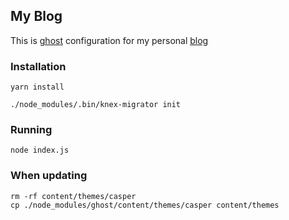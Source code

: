 ## My Blog

This is [ghost](https://ghost.org/) configuration for my personal [blog](http://blog.rstankov.com)


### Installation

```
yarn install

./node_modules/.bin/knex-migrator init
```

### Running

```
node index.js
```


### When updating

```
rm -rf content/themes/casper
cp ./node_modules/ghost/content/themes/casper content/themes
```
